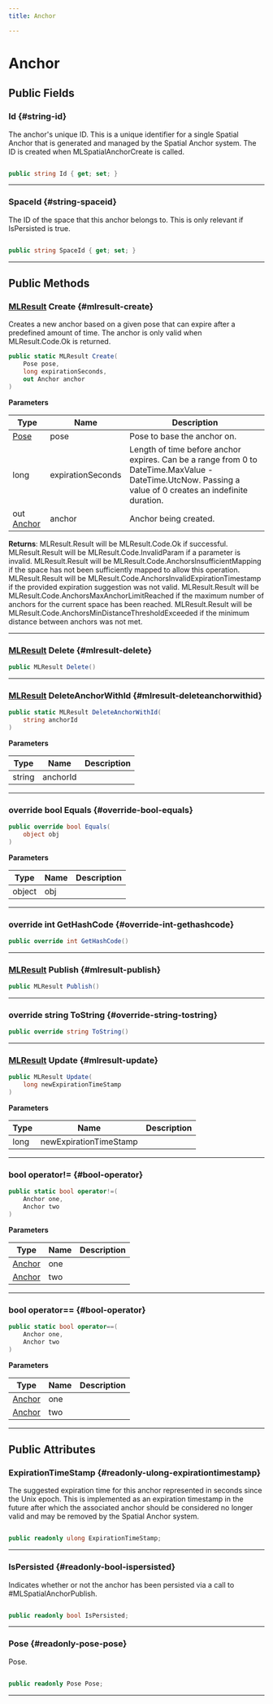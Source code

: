 ```yaml
---
title: Anchor

---
```


# Anchor










## Public Fields

### Id {#string-id}

The anchor's unique ID. This is a unique identifier for a single Spatial Anchor that is generated and managed by the Spatial Anchor system. The ID is created when MLSpatialAnchorCreate is called. 

```csharp

public string Id { get; set; }

```






-----------

### SpaceId {#string-spaceid}

The ID of the space that this anchor belongs to. This is only relevant if IsPersisted is true. 

```csharp

public string SpaceId { get; set; }

```






-----------

## Public Methods

### [MLResult](/unity-api/api/UnityEngine.XR.MagicLeap/UnityEngine.XR.MagicLeap.MLResult.md) Create {#mlresult-create}

Creates a new anchor based on a given pose that can expire after a predefined amount of time. The anchor is only valid when MLResult.Code.Ok is returned. 

```csharp
public static MLResult Create(
    Pose pose,
    long expirationSeconds,
    out Anchor anchor
)
```


**Parameters**

| Type | Name  | Description  | 
|--|--|--|
| [Pose](/unity-api/api/UnityEngine.XR.MagicLeap/MLAnchors/UnityEngine.XR.MagicLeap.MLAnchors.Anchor.md#readonly-pose-pose) |pose|Pose to base the anchor on.|
| long |expirationSeconds|Length of time before anchor expires. Can be a range from 0 to DateTime.MaxValue - DateTime.UtcNow. Passing a value of 0 creates an indefinite duration.|
| out [Anchor](/unity-api/api/UnityEngine.XR.MagicLeap/MLAnchors/UnityEngine.XR.MagicLeap.MLAnchors.Anchor.md) |anchor|Anchor being created.|






**Returns**: MLResult.Result will be  MLResult.Code.Ok  if successful. MLResult.Result will be  MLResult.Code.InvalidParam  if a parameter is invalid. MLResult.Result will be  MLResult.Code.AnchorsInsufficientMapping  if the space has not been sufficiently mapped to allow this operation. MLResult.Result will be  MLResult.Code.AnchorsInvalidExpirationTimestamp  if the provided expiration suggestion was not valid. MLResult.Result will be  MLResult.Code.AnchorsMaxAnchorLimitReached  if the maximum number of anchors for the current space has been reached. MLResult.Result will be  MLResult.Code.AnchorsMinDistanceThresholdExceeded  if the minimum distance between anchors was not met. 



-----------

### [MLResult](/unity-api/api/UnityEngine.XR.MagicLeap/UnityEngine.XR.MagicLeap.MLResult.md) Delete {#mlresult-delete}

```csharp
public MLResult Delete()
```






-----------

### [MLResult](/unity-api/api/UnityEngine.XR.MagicLeap/UnityEngine.XR.MagicLeap.MLResult.md) DeleteAnchorWithId {#mlresult-deleteanchorwithid}

```csharp
public static MLResult DeleteAnchorWithId(
    string anchorId
)
```


**Parameters**

| Type | Name  | Description  | 
|--|--|--|
| string |anchorId||






-----------

### override bool Equals {#override-bool-equals}

```csharp
public override bool Equals(
    object obj
)
```


**Parameters**

| Type | Name  | Description  | 
|--|--|--|
| object |obj||






-----------

### override int GetHashCode {#override-int-gethashcode}

```csharp
public override int GetHashCode()
```






-----------

### [MLResult](/unity-api/api/UnityEngine.XR.MagicLeap/UnityEngine.XR.MagicLeap.MLResult.md) Publish {#mlresult-publish}

```csharp
public MLResult Publish()
```






-----------

### override string ToString {#override-string-tostring}

```csharp
public override string ToString()
```






-----------

### [MLResult](/unity-api/api/UnityEngine.XR.MagicLeap/UnityEngine.XR.MagicLeap.MLResult.md) Update {#mlresult-update}

```csharp
public MLResult Update(
    long newExpirationTimeStamp
)
```


**Parameters**

| Type | Name  | Description  | 
|--|--|--|
| long |newExpirationTimeStamp||






-----------

### bool operator!= {#bool-operator}

```csharp
public static bool operator!=(
    Anchor one,
    Anchor two
)
```


**Parameters**

| Type | Name  | Description  | 
|--|--|--|
| [Anchor](/unity-api/api/UnityEngine.XR.MagicLeap/MLAnchors/UnityEngine.XR.MagicLeap.MLAnchors.Anchor.md) |one||
| [Anchor](/unity-api/api/UnityEngine.XR.MagicLeap/MLAnchors/UnityEngine.XR.MagicLeap.MLAnchors.Anchor.md) |two||






-----------

### bool operator== {#bool-operator}

```csharp
public static bool operator==(
    Anchor one,
    Anchor two
)
```


**Parameters**

| Type | Name  | Description  | 
|--|--|--|
| [Anchor](/unity-api/api/UnityEngine.XR.MagicLeap/MLAnchors/UnityEngine.XR.MagicLeap.MLAnchors.Anchor.md) |one||
| [Anchor](/unity-api/api/UnityEngine.XR.MagicLeap/MLAnchors/UnityEngine.XR.MagicLeap.MLAnchors.Anchor.md) |two||






-----------

## Public Attributes

### ExpirationTimeStamp {#readonly-ulong-expirationtimestamp}

The suggested expiration time for this anchor represented in seconds since the Unix epoch. This is implemented as an expiration timestamp in the future after which the associated anchor should be considered no longer valid and may be removed by the Spatial Anchor system. 

```csharp

public readonly ulong ExpirationTimeStamp;

```






-----------

### IsPersisted {#readonly-bool-ispersisted}

Indicates whether or not the anchor has been persisted via a call to #MLSpatialAnchorPublish. 

```csharp

public readonly bool IsPersisted;

```






-----------

### Pose {#readonly-pose-pose}

Pose. 

```csharp

public readonly Pose Pose;

```






-----------

